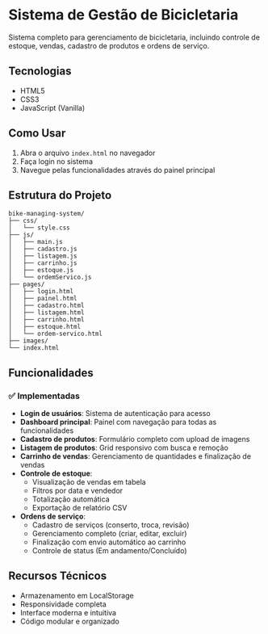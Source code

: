 # Sistema de Gestão de Bicicletaria

Sistema completo para gerenciamento de bicicletaria, incluindo controle de estoque, vendas, cadastro de produtos e ordens de serviço.

## Tecnologias

- HTML5
- CSS3
- JavaScript (Vanilla)

## Como Usar

1. Abra o arquivo `index.html` no navegador
2. Faça login no sistema
3. Navegue pelas funcionalidades através do painel principal

## Estrutura do Projeto

```
bike-managing-system/
├── css/
│   └── style.css
├── js/
│   ├── main.js
│   ├── cadastro.js
│   ├── listagem.js
│   ├── carrinho.js
│   ├── estoque.js
│   └── ordemServico.js
├── pages/
│   ├── login.html
│   ├── painel.html
│   ├── cadastro.html
│   ├── listagem.html
│   ├── carrinho.html
│   ├── estoque.html
│   └── ordem-servico.html
├── images/
└── index.html
```

## Funcionalidades

### ✅ Implementadas

- **Login de usuários**: Sistema de autenticação para acesso
- **Dashboard principal**: Painel com navegação para todas as funcionalidades
- **Cadastro de produtos**: Formulário completo com upload de imagens
- **Listagem de produtos**: Grid responsivo com busca e remoção
- **Carrinho de vendas**: Gerenciamento de quantidades e finalização de vendas
- **Controle de estoque**: 
  - Visualização de vendas em tabela
  - Filtros por data e vendedor
  - Totalização automática
  - Exportação de relatório CSV
- **Ordens de serviço**: 
  - Cadastro de serviços (conserto, troca, revisão)
  - Gerenciamento completo (criar, editar, excluir)
  - Finalização com envio automático ao carrinho
  - Controle de status (Em andamento/Concluído)

## Recursos Técnicos

- Armazenamento em LocalStorage
- Responsividade completa
- Interface moderna e intuitiva
- Código modular e organizado
